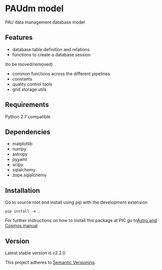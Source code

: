 # PAUdm model

PAU data management database model 

## Features

- database table definition and relations
- functions to create a database session

(to be moved/removed)
- common functions across the different pipelines
- constants
- quality control tools
- grid storage utils

## Requirements

Python 2.7 compatible 

## Dependencies

- matplotlib
- numpy
- astropy
- pyyaml
- scipy
- sqlalchemy
- zope.sqlalchemy

## Installation

Go to source root and install using pip with the development extension

```
pip install -e .
```

For further instructions on how to install this package at PIC go to[Astro and Cosmos manual](https://pwiki.pic.es/index.php?title=AC_UserManual#Working_with_Python_environments_.28in_UI.29)


## Version

Latest stable version is v2.2.0

This project adheres to [Semantic Versioning](http://semver.org/).

